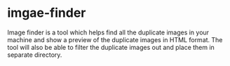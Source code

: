# imgae-finder
Image finder is a tool which helps find all the duplicate images in your machine and show a preview of the duplicate images in HTML format. The tool will also be able to filter the duplicate images out and place them in separate directory.
